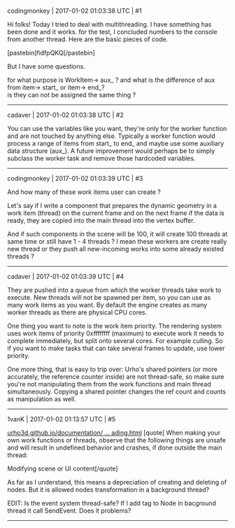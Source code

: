 codingmonkey | 2017-01-02 01:03:38 UTC | #1

Hi folks! Today I tried to deal with multithreading.
I have something has been done and it works.
for the test, I concluded numbers to the console from another thread.
Here are the basic pieces of code.

[pastebin]fidfpQKQ[/pastebin]

But I have some questions.

for what purpose is WorkItem-> aux_ ?
and what is the difference of aux from item-> start_ or item-> end_?  
is they can not be assigned the same thing ?

-------------------------

cadaver | 2017-01-02 01:03:38 UTC | #2

You can use the variables like you want, they're only for the worker function and are not touched by anything else. Typically a worker function would process a range of items from start_ to end_ and maybe use some auxiliary data structure (aux_). A future improvement would perhaps be to simply subclass the worker task and remove those hardcoded variables.

-------------------------

codingmonkey | 2017-01-02 01:03:39 UTC | #3

And how many of these work items user can create ?

Let's say if I write a component that prepares the dynamic geometry in a work item (thread) on the current frame and on the next frame if the data is ready, they are copied into the main thread into the vertex buffer.

And if such components in the scene will be 100, it will create 100 threads at same time or still have 1 - 4 threads ? 
I mean these workers are create really new thread or they push all new-incoming works into some already existed threads ?

-------------------------

cadaver | 2017-01-02 01:03:39 UTC | #4

They are pushed into a queue from which the worker threads take work to execute. New threads will not be spawned per item, so you can use as many work items as you want. By default the engine creates as many worker threads as there are physical CPU cores. 

One thing you want to note is the work item priority. The rendering system uses work items of priority 0xffffffff (maximum) to execute work it needs to complete immediately, but split onto several cores. For example culling. So if you want to make tasks that can take several frames to update, use lower priority.

One more thing, that is easy to trip over: Urho's shared pointers (or more accurately, the reference counter inside) are not thread-safe, so make sure you're not manipulating them from the work functions and main thread simultaneously. Copying a shared pointer changes the ref count and counts as manipulation as well.

-------------------------

1vanK | 2017-01-02 01:13:57 UTC | #5

[urho3d.github.io/documentation/ ... ading.html](https://urho3d.github.io/documentation/1.6/_multithreading.html)
[quote]
When making your own work functions or threads, observe that the following things are unsafe and will result in undefined behavior and crashes, if done outside the main thread:

Modifying scene or UI content[/quote]

As far as I understand, this means a depreciation of creating and deleting of nodes. But it is allowed nodes transformation in a background thread?

EDIT: Is the event system thread-safe? If I add tag to Node in bacground thread it call SendEvent. Does it problems?

-------------------------

